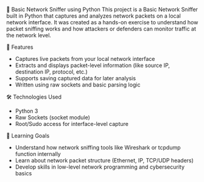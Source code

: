 📡 Basic Network Sniffer using Python
This project is a Basic Network Sniffer built in Python that captures and analyzes network packets on a local network interface. It was created as a hands-on exercise to understand how packet sniffing works and how attackers or defenders can monitor traffic at the network level.

🔧 Features
- Captures live packets from your local network interface
- Extracts and displays packet-level information (like source IP, destination IP, protocol, etc.)
- Supports saving captured data for later analysis
- Written using raw sockets and basic parsing logic

🛠 Technologies Used
- Python 3
- Raw Sockets (socket module)
- Root/Sudo access for interface-level capture

🎯 Learning Goals
- Understand how network sniffing tools like Wireshark or tcpdump function internally
- Learn about network packet structure (Ethernet, IP, TCP/UDP headers)
- Develop skills in low-level network programming and cybersecurity basics
